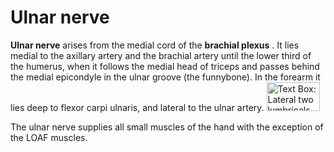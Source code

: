 # Ulnar nerve

**Ulnar nerve** arises from the medial cord of the **brachial plexus** .
It lies medial to the axillary artery and the brachial artery until the
lower third of the humerus, when it follows the medial head of triceps
and passes behind the medial epicondyle in the ulnar groove (the
funnybone). In the forearm it lies deep to flexor carpi ulnaris, and
lateral to the ulnar artery.
<img src="images/image072.gif" alt="Text Box: Lateral two lumbricals Opponens pollicis Abductor pollicis brevis Flexor pollicis brevis " width="85" height="46" />

The ulnar nerve supplies all small muscles of the hand with the
exception of the LOAF muscles.
